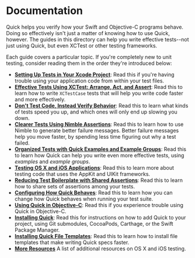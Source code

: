 # Documentation

Quick helps you verify how your Swift and Objective-C programs behave.
Doing so effectively isn't just a matter of knowing how to use Quick,
however. The guides in this directory can help you write
effective tests--not just using Quick, but even XCTest or other testing
frameworks.

Each guide covers a particular topic. If you're completely new to unit
testing, consider reading them in the order they're introduced below:

- **[Setting Up Tests in Your Xcode Project](SettingUpYourXcodeProject.md)**:
  Read this if you're having trouble using your application code from within
  your test files.
- **[Effective Tests Using XCTest: Arrange, Act, and Assert](ArrangeActAssert.md)**:
  Read this to learn how to write `XCTestCase` tests that will help you write
  code faster and more effectively.
- **[Don't Test Code, Instead Verify Behavior](BehavioralTesting.md)**:
  Read this to learn what kinds of tests speed you up, and which ones will only end up
  slowing you down.
- **[Clearer Tests Using Nimble Assertions](NimbleAssertions.md)**:
  Read this to learn how to use Nimble to generate better failure messages.
  Better failure messages help you move faster, by spending less time figuring out why
  a test failed.
- **[Organized Tests with Quick Examples and Example Groups](QuickExamplesAndGroups.md)**:
  Read this to learn how Quick can help you write even more effective tests, using
  *examples* and *example groups*.
- **[Testing OS X and iOS Applications](TestingApps.md)**:
  Read this to learn more about testing code that uses the AppKit and UIKit frameworks.
- **[Reducing Test Boilerplate with Shared Assertions](SharedExamples.md)**:
  Read this to learn how to share sets of assertions among your tests.
- **[Configuring How Quick Behaves](ConfiguringQuick.md)**:
  Read this to learn how you can change how Quick behaves when running your test suite.
- **[Using Quick in Objective-C](QuickInObjectiveC.md)**:
  Read this if you experience trouble using Quick in Objective-C.
- **[Installing Quick](InstallingQuick.md)**:
  Read this for instructions on how to add Quick to your project, using
  Git submodules, CocoaPods, Carthage, or the Swift Package Manager.
- **[Installing Quick File Templates](InstallingFileTemplates.md)**:
  Read this to learn how to install file templates that make writing Quick specs faster.
- **[More Resources](MoreResources.md)**
  A list of additional resources on OS X and iOS testing.
